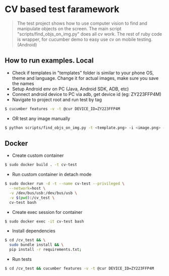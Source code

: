 # CV based test faramework

> The test project shows how to use computer vision to find
> and manipulate objects on the screen. The main script
> "scripts/find_objs_on_img.py" does all cv work. The rest of
> ruby code is wrapper, for cucumber demo to easy use cv on
> mobile testing. (Android)

## How to run examples. Local 

- Check if templates in "templates" folder is similar to your phone OS, theme and language. Change it for actual images, make sure you save the names
- Setup Android env on PC (Java, Android SDK, ADB, etc)
- Connect android device to PC via adb, get device id (eg: ZY223FFP4M)
- Navigate to project root and run test by tag

```sh
$ cucumber features -v -t @cur DEVICE_ID=ZY223FFP4M
```

- OR test any image manually

```sh
$ python scripts/find_objs_on_img.py -t <template.png> -i <image.png> -o <result.png>
```

## Docker

- Create custom container
```sh
$ sudo docker build . -t cv-test
```

- Run custom container in detach mode
```sh
$ sudo docker run -d -t --name cv-test --privileged \
  --network=host \
  -v /dev/bus/usb:/dev/bus/usb \
  -v $(pwd):/cv_test \
  cv-test bash
```

- Create exec session for container
```sh
$ sudo docker exec -it cv-test bash
```

- Install dependencies
```sh
$ cd /cv_test && \
  sudo bundle install && \
  pip install -r requirements.txt;
```

- Run tests
```sh
$ cd /cv_test && cucumber features -v -t @cur DEVICE_ID=ZY223FFP4M
```